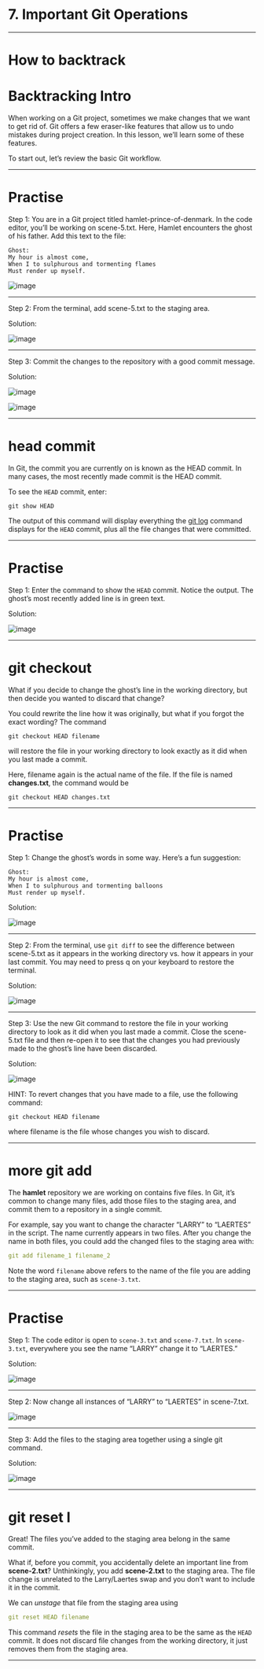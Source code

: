 # 7. Important Git Operations 

--- 

# How to backtrack

# Backtracking Intro

When working on a Git project, sometimes we make changes that we want to get rid of. Git offers a few eraser-like features that allow us to undo mistakes during project creation. In this lesson, we’ll learn some of these features.

To start out, let’s review the basic Git workflow.

---

# Practise 

Step 1: You are in a Git project titled hamlet-prince-of-denmark. In the code editor, you’ll be working on scene-5.txt. Here, Hamlet encounters the ghost of his father. Add this text to the file:

```
Ghost: 
My hour is almost come,
When I to sulphurous and tormenting flames
Must render up myself.
```

![image](https://user-images.githubusercontent.com/107522496/214613046-8e36ae31-d959-4513-850f-f9a6ea882965.png)


---

Step 2: From the terminal, add scene-5.txt to the staging area. 

Solution:

![image](https://user-images.githubusercontent.com/107522496/214613295-e7e2b807-b580-40d0-b56d-16850ba7d92f.png)



---


Step 3: Commit the changes to the repository with a good commit message. 

Solution: 

![image](https://user-images.githubusercontent.com/107522496/214613662-3725a3da-2c4e-43c1-8859-952f95853dad.png)

![image](https://user-images.githubusercontent.com/107522496/214613841-9c8ee530-7972-4c5f-bd8c-edd99e5230c6.png)


---

# head commit

In Git, the commit you are currently on is known as the HEAD commit. In many cases, the most recently made commit is the HEAD commit. 

To see the `HEAD` commit, enter:

```
git show HEAD
```

The output of this command will display everything the [git log](https://www.codecademy.com/en/courses/learn-git/lessons/git-workflow/exercises/git-log) command displays for the `HEAD` commit, plus all the file changes that were committed. 

---

# Practise 

Step 1: Enter the command to show the `HEAD` commit. Notice the output. The ghost’s most recently added line is in green text.

Solution:

![image](https://user-images.githubusercontent.com/107522496/215638321-4e05e11c-f9f7-4ad2-bd47-007b3e2b1afa.png)

---

# git checkout

What if you decide to change the ghost’s line in the working directory, but then decide you wanted to discard that change?

You could rewrite the line how it was originally, but what if you forgot the exact wording? The command

```
git checkout HEAD filename
```

will restore the file in your working directory to look exactly as it did when you last made a commit.

Here, filename again is the actual name of the file. If the file is named **changes.txt**, the command would be

```
git checkout HEAD changes.txt
```

---

# Practise 

Step 1: Change the ghost’s words in some way. Here’s a fun suggestion:

```
Ghost:
My hour is almost come,
When I to sulphurous and tormenting balloons
Must render up myself. 
```

Solution:

![image](https://user-images.githubusercontent.com/107522496/215638629-64e84ef9-40c3-4a45-af3a-5a323914be11.png)

---

Step 2: From the terminal, use `git diff` to see the difference between scene-5.txt as it appears in the working directory vs. how it appears in your last commit. You may need to press q on your keyboard to restore the terminal.

Solution: 

![image](https://user-images.githubusercontent.com/107522496/215639093-4cb25a96-e201-45a5-b8b9-2f3c0735af68.png)

---

Step 3: Use the new Git command to restore the file in your working directory to look as it did when you last made a commit. Close the scene-5.txt file and then re-open it to see that the changes you had previously made to the ghost’s line have been discarded.

Solution: 

![image](https://user-images.githubusercontent.com/107522496/215639250-cae5d8a5-7947-4769-89e0-08394cc216e6.png)

HINT: To revert changes that you have made to a file, use the following command:

```
git checkout HEAD filename
```

where filename is the file whose changes you wish to discard.

---

# more git add

The **hamlet** repository we are working on contains five files. In Git, it’s common to change many files, add those files to the staging area, and commit them to a repository in a single commit.

For example, say you want to change the character “LARRY” to “LAERTES” in the script. The name currently appears in two files. After you change the name in both files, you could add the changed files to the staging area with:

```yaml
git add filename_1 filename_2
```

Note the word `filename` above refers to the name of the file you are adding to the staging area, such as `scene-3.txt`.

---

# Practise


Step 1: The code editor is open to `scene-3.txt` and `scene-7.txt`. In `scene-3.txt`, everywhere you see the name “LARRY” change it to “LAERTES.”

Solution:

![image](https://user-images.githubusercontent.com/107522496/216386380-45201729-b880-46ac-a157-2bafd5cfe851.png)

---

Step 2: Now change all instances of “LARRY” to “LAERTES” in scene-7.txt. 

![image](https://user-images.githubusercontent.com/107522496/216386582-42e6f255-0a5b-4844-b51b-951689ec8b2b.png)


---

Step 3: Add the files to the staging area together using a single git command.

Solution: 

![image](https://user-images.githubusercontent.com/107522496/216388183-e6627ec8-d99b-4437-951b-d89668851ab4.png)


---

# git reset I

Great! The files you’ve added to the staging area belong in the same commit.

What if, before you commit, you accidentally delete an important line from **scene-2.txt**? Unthinkingly, you add **scene-2.txt** to the staging area. The file change is unrelated to the Larry/Laertes swap and you don’t want to include it in the commit.

We can _unstage_ that file from the staging area using

```yaml
git reset HEAD filename
```

This command _resets_ the file in the staging area to be the same as the `HEAD` commit. It does not discard file changes from the working directory, it just removes them from the staging area.

---


































































